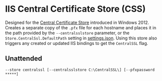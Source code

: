 ---
---
# IIS Central Certificate Store (CSS)
Designed for the [Central Certificate Store](https://blogs.msdn.microsoft.com/kaushal/2012/10/11/central-certificate-store-ccs-with-iis-8-windows-server-2012/) 
introduced in Windows 2012. Creates a separate copy of the `.pfx` file for each hostname and places 
it in the path provided by the `‑‑centralsslstore` parameter, or the `Store.CentralSsl.DefaultPath` setting
in [settings.json](/reference/settings). Using this store also triggers any created or 
updated IIS bindings to get the `CentralSSL` flag. 

## Unattended
`‑‑store centralssl [--centralsslstore C:\CentralSSL\] [--pfxpassword *****]`